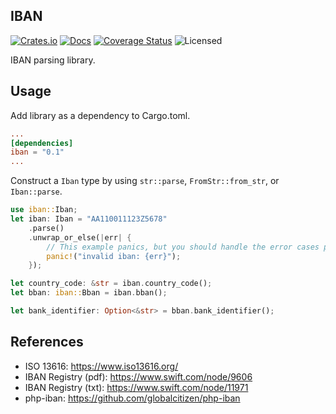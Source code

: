 IBAN
----
[![Crates.io][crates-badge]][crates-url]
[![Docs][docs-badge]][docs-url]
[![Coverage Status][codecov-badge]][codecov-url]
![Licensed][license-badge]

[crates-badge]: https://img.shields.io/crates/v/iban
[crates-url]: https://crates.io/crates/iban
[docs-badge]: https://img.shields.io/docsrs/iban/latest
[docs-url]: https://docs.rs/iban/latest/iban
[license-badge]: https://img.shields.io/crates/l/iban
[codecov-badge]: https://img.shields.io/codecov/c/gh/JohnPeel/iban?token=YOLN6DIBGC
[codecov-url]: https://codecov.io/gh/JohnPeel/iban

IBAN parsing library.

## Usage

Add library as a dependency to Cargo.toml.

```toml
...
[dependencies]
iban = "0.1"
...
```

Construct a `Iban` type by using `str::parse`, `FromStr::from_str`, or `Iban::parse`.

```rust
use iban::Iban;
let iban: Iban = "AA110011123Z5678"
    .parse()
    .unwrap_or_else(|err| {
        // This example panics, but you should handle the error cases properly.
        panic!("invalid iban: {err}");
    });

let country_code: &str = iban.country_code();
let bban: iban::Bban = iban.bban();

let bank_identifier: Option<&str> = bban.bank_identifier();
```

## References
* ISO 13616: https://www.iso13616.org/
* IBAN Registry (pdf): https://www.swift.com/node/9606
* IBAN Registry (txt): https://www.swift.com/node/11971
* php-iban: https://github.com/globalcitizen/php-iban
